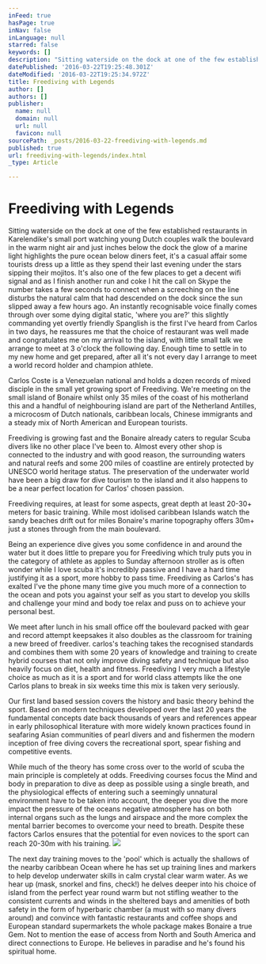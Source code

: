 ```yaml
---
inFeed: true
hasPage: true
inNav: false
inLanguage: null
starred: false
keywords: []
description: "Sitting waterside on the dock at one of the few established restaurants in Karelendike's small port watching young Dutch couples walk the boulevard in the warm night air and just inches below the dock the glow of a marine light highlights the pure ocean below diners feet, it's a casual affair some tourists dress up a little as they spend their last evening under the stars sipping their mojitos. It's also one of the few places to get a decent wifi signal and as I finish another run and coke I hit the call on Skype the number takes a few seconds to connect when a screeching on the line disturbs the natural calm that had descended on the dock since the sun slipped away a few hours ago. An instantly recognisable voice finally comes through over some dying digital static, 'where you are?' this slightly commanding yet overtly friendly Spanglish is the first I've heard from Carlos in two days, he reassures me that the choice of restaurant was well made and congratulates me on my arrival to the island, with little small talk we arrange to meet at 3 o'clock the following day. Enough time to settle in to my new home and get prepared, after all it's not every day I arrange to meet a world record holder and champion athlete.  "
datePublished: '2016-03-22T19:25:48.301Z'
dateModified: '2016-03-22T19:25:34.972Z'
title: Freediving with Legends
author: []
authors: []
publisher:
  name: null
  domain: null
  url: null
  favicon: null
sourcePath: _posts/2016-03-22-freediving-with-legends.md
published: true
url: freediving-with-legends/index.html
_type: Article

---
```

# Freediving with Legends

Sitting waterside on the dock at one of the few established restaurants in Karelendike's small port watching young Dutch couples walk the boulevard in the warm night air and just inches below the dock the glow of a marine light highlights the pure ocean below diners feet, it's a casual affair some tourists dress up a little as they spend their last evening under the stars sipping their mojitos. It's also one of the few places to get a decent wifi signal and as I finish another run and coke I hit the call on Skype the number takes a few seconds to connect when a screeching on the line disturbs the natural calm that had descended on the dock since the sun slipped away a few hours ago. An instantly recognisable voice finally comes through over some dying digital static, 'where you are?' this slightly commanding yet overtly friendly Spanglish is the first I've heard from Carlos in two days, he reassures me that the choice of restaurant was well made and congratulates me on my arrival to the island, with little small talk we arrange to meet at 3 o'clock the following day. Enough time to settle in to my new home and get prepared, after all it's not every day I arrange to meet a world record holder and champion athlete. 

Carlos Coste is a Venezuelan national and holds a dozen records of mixed disciple in the small yet growing sport of Freediving. We're meeting on the small island of Bonaire whilst only 35 miles of the coast of his motherland this and a handful of neighbouring island are part of the Netherland Antilles, a microcosm of Dutch nationals, caribbean locals, Chinese immigrants and a steady mix of North American and European tourists. 

Freediving is growing fast and the Bonaire already caters to regular Scuba divers like no other place I've been to. Almost every other shop is connected to the industry and with good reason, the surrounding waters and natural reefs and some 200 miles of coastline are entirely protected by UNESCO world heritage status. The preservation of the underwater world have been a big draw for dive tourism to the island and it also happens to be a near perfect location for Carlos' chosen passion. 

Freediving requires, at least for some aspects, great depth at least 20-30+ meters for basic training. While most idolised caribbean Islands watch the sandy beaches drift out for miles Bonaire's marine topography offers 30m+ just a stones through from the main boulevard. 

Being an experience dive gives you some confidence in and around the water but it does little to prepare you for Freediving which truly puts you in the category of athlete as apples to Sunday afternoon stroller as is often wonder while I love scuba it's incredibly passive and I have a hard time justifying it as a sport, more hobby to pass time. Freediving as Carlos's has exalted I've the phone many time give you much more of a connection to the ocean and pots you against your self as you start to develop you skills and challenge your mind and body toe relax and puss on to achieve your personal best. 

We meet after lunch in his small office off the boulevard packed with gear and record attempt keepsakes it also doubles as the classroom for training a new breed of freediver. carlos's teaching takes the recognised standards and combines them with some 20 years of knowledge and training to create hybrid courses that not only improve diving safety and technique but also heavily focus on diet, health and fitness. Freediving I very much a lifestyle choice as much as it is a sport and for world class attempts like the one Carlos plans to break in six weeks time this mix is taken very seriously. 

Our first land based session covers the history and basic theory behind the sport. Based on modern techniques developed over the last 20 years the fundamental concepts date back thousands of years and references appear in early philosophical literature with more widely known practices found in seafaring Asian communities of pearl divers and and fishermen the modern inception of free diving covers the recreational sport, spear fishing and competitive events. 

While much of the theory has some cross over to the world of scuba the main principle is completely at odds. Freediving courses focus the Mind and body in preparation to dive as deep as possible using a single breath, and the physiological effects of entering such a seemingly unnatural environment have to be taken into account, the deeper you dive the more impact the pressure of the oceans negative atmosphere has on both internal organs such as the lungs and airspace and the more complex the mental barrier becomes to overcome your need to breath. Despite these factors Carlos ensures that the potential for even novices to the sport can reach 20-30m with his training.
![](https://the-grid-user-content.s3-us-west-2.amazonaws.com/da36f27a-f81a-4011-a9c9-d1336b1401c5.jpg)

The next day training moves to the 'pool' which is actually the shallows of the nearby caribbean Ocean where he has set up training lines and markers to help develop underwater skills in calm crystal clear warm water. As we hear up (mask, snorkel and fins, check!) he delves deeper into his choice of island from the perfect year round warm but not stifling weather to the consistent currents and winds in the sheltered bays and amenities of both safety in the form of hyperbaric chamber (a must with so many divers around) and convince with fantastic restaurants and coffee shops and European standard supermarkets the whole package makes Bonaire a true Gem. Not to mention the ease of access from North and South America and direct connections to Europe. He believes in paradise and he's found his spiritual home.